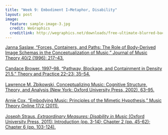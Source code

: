 ```yaml
---
title: "Week 9: Embodiment I—Metaphor, Disability"
layout: post
image:
  feature: sample-image-3.jpg
  credit: WeGraphics
  creditlink: http://wegraphics.net/downloads/free-ultimate-blurred-background-pack/
---
```


[Janna Saslaw, “Forces, Containers, and Paths: The Role of Body-Derived Image Schemas in the Conceptualization of Music,” Journal of Music Theory 40/2 (1996): 217–43.](https://www.dropbox.com/s/yxiif6svvyeyvh4/Saslaw-Forces%2C%20Containers%2C%20and%20Paths%20%281996%29.pdf?dl=0) 
<br><br>
[Candace Brower. 1997–98. “Pathway, Blockage, and Containment in Density 21.5.” Theory and Practice 22–23: 35–54.](https://www.dropbox.com/s/1n40fcxot0khspp/Brower%2C%20Pathway%2C%20Blockage%2C%20and%20Containment.pdf?dl=0)
<br><br>
[Lawrence M. Zbikowski, Conceptualizing Music: Cognitive Structure, Theory, and Analysis (New York: Oxford University Press, 2002), 63–95.](https://www.dropbox.com/s/2ptnxssjgt17pdi/Zbikowski%2C%20Conceptualizing%20music.pdf?dl=0) 
<br><br>
[Arnie Cox, “Embodying Music: Principles of the Mimetic Hypothesis,” Music Theory Online 17/2 (2011).](http://www.mtosmt.org/issues/mto.11.17.2/mto.11.17.2.cox.html) 
<br><br>
[Joseph Straus, *Extraordinary Measures: Disability in Music* (Oxford University Press, 2011): Introduction (pp. 3-14); Chapter 2 (pp. 45-62); Chapter 6 (pp. 103-124).](https://www.dropbox.com/s/7u62a8tx92pukdt/Straus%2C%20Disability.pdf?dl=0)   

